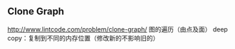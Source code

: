 ## Clone Graph
http://www.lintcode.com/problem/clone-graph/
图的遍历（由点及面）
deep copy：复制到不同的内存位置（修改新的不影响旧的）
